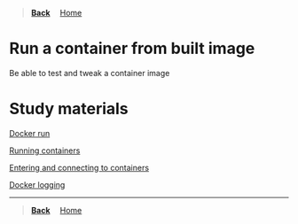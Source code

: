 >**[Back](../README.md)**
&emsp;[Home](/README.md)

# Run a container from built image

Be able to test and tweak a container image

# Study materials

[Docker run](https://capgemini.udemy.com/course/learn-docker/learn/lecture/7894016#overview)

[Running containers](https://capgemini.udemy.com/course/docker-tutorial/learn/lecture/16121165#overview)

[Entering and connecting to containers](https://capgemini.udemy.com/course/docker-tutorial/learn/lecture/16122371#overview)

[Docker logging](https://capgemini.udemy.com/course/docker-tutorial/learn/lecture/16122747#overview)

---
>**[Back](../README.md)**
&emsp;[Home](/README.md)
